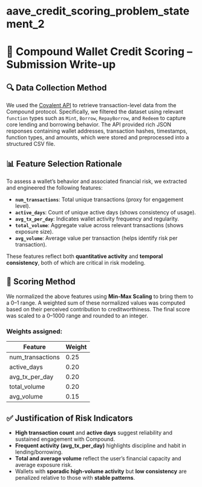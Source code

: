 # aave_credit_scoring_problem_statement_2

# 📄 Compound Wallet Credit Scoring – Submission Write-up

## 🔍 Data Collection Method
We used the [Covalent API](https://www.covalenthq.com/docs/) to retrieve transaction-level data from the Compound protocol. Specifically, we filtered the dataset using relevant `function` types such as `Mint`, `Borrow`, `RepayBorrow`, and `Redeem` to capture core lending and borrowing behavior. The API provided rich JSON responses containing wallet addresses, transaction hashes, timestamps, function types, and amounts, which were stored and preprocessed into a structured CSV file.

## 📊 Feature Selection Rationale
To assess a wallet’s behavior and associated financial risk, we extracted and engineered the following features:

- **`num_transactions`**: Total unique transactions (proxy for engagement level).
- **`active_days`**: Count of unique active days (shows consistency of usage).
- **`avg_tx_per_day`**: Indicates wallet activity frequency and regularity.
- **`total_volume`**: Aggregate value across relevant transactions (shows exposure size).
- **`avg_volume`**: Average value per transaction (helps identify risk per transaction).

These features reflect both **quantitative activity** and **temporal consistency**, both of which are critical in risk modeling.

## 🧮 Scoring Method
We normalized the above features using **Min-Max Scaling** to bring them to a 0–1 range. A weighted sum of these normalized values was computed based on their perceived contribution to creditworthiness. The final score was scaled to a 0–1000 range and rounded to an integer.

### Weights assigned:

| Feature            | Weight |
|--------------------|--------|
| num_transactions   | 0.25   |
| active_days        | 0.20   |
| avg_tx_per_day     | 0.20   |
| total_volume       | 0.20   |
| avg_volume         | 0.15   |

## ✅ Justification of Risk Indicators
- **High transaction count** and **active days** suggest reliability and sustained engagement with Compound.
- **Frequent activity (avg_tx_per_day)** highlights discipline and habit in lending/borrowing.
- **Total and average volume** reflect the user’s financial capacity and average exposure risk.
- Wallets with **sporadic high-volume activity** but **low consistency** are penalized relative to those with **stable patterns**.

